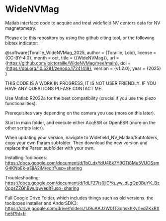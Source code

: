 # WideNVMag
Matlab interface code to acquire and treat widefield NV centers data for NV magnetometry.

Please cite this repository by using the github citing tool, or the following bibtex indicator:

@software{Toraille_WideNVMag_2025,
author = {Toraille, Loïc},
license = {CC-BY-4.0},
month = oct,
title = {{WideNVMag}},
url = {https://github.com/loictoraille/WideNVMag/tree/main},
doi = {https://doi.org/10.5281/zenodo.17241419},
version = {v1.2.0},
year = {2025}
}

THIS CODE IS A WORK IN PROGRESS, IT IS NOT USER FRIENDLY. IF YOU HAVE ANY QUESTIONS PLEASE CONTACT ME.

Use Matlab R2022a for the best compatibility (crucial if you use the piezo functionalities).

Prerequisites vary depending on the camera you use (more on this later).

Start in main folder, and execute either AcqESR or OpenESR (more on the other scripts later).

When updating your version, navigate to Widefield_NV_Matlab/Subfolders, copy your own Param subfolder. Then download the new version and replace the Param subfolder with your own.


Installing Toolboxes:
https://docs.google.com/document/d/1b0_dxYdU48k7Y9OTt8Mu5VUOSsmG4KNpEk-aEjlA2iM/edit?usp=sharing

Troubleshooting:
https://docs.google.com/document/d/1dLFZ7is0jlCYq_yw_dLgQp0BuYK_Bz0ppsZZGhBwugw/edit?usp=sharing

Full Google Drive Folder, which includes things such as old versions, the toolboxes installer and AndorSDK3:
https://drive.google.com/drive/folders/1J9uAAJzW01T3ghskhKyI1edZKxRXhe5I?hl=fr

